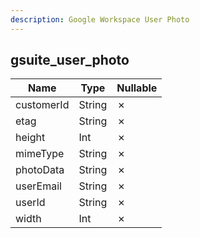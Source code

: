 ```yaml
---
description: Google Workspace User Photo
---
```

gsuite_user_photo
-----------------

| **Name**   | **Type** | **Nullable** |
| ---------- | -------- | ------------ |
| customerId | String   | &cross;      |
| etag       | String   | &cross;      |
| height     | Int      | &cross;      |
| mimeType   | String   | &cross;      |
| photoData  | String   | &cross;      |
| userEmail  | String   | &cross;      |
| userId     | String   | &cross;      |
| width      | Int      | &cross;      |
